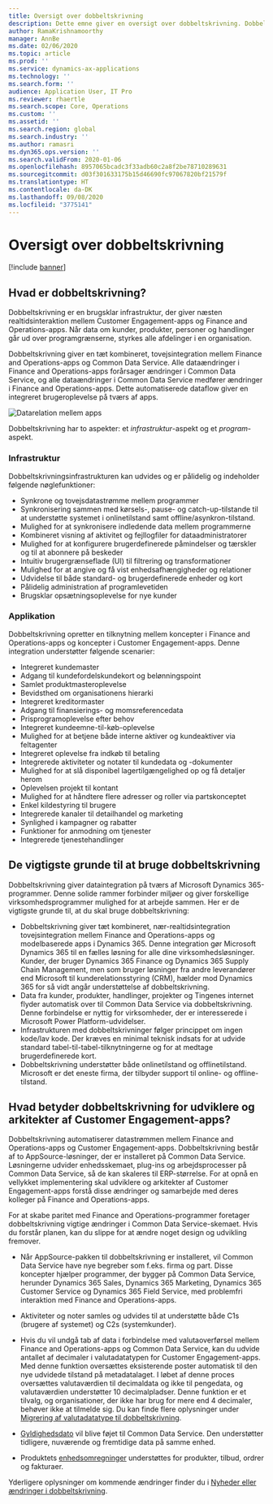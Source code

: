 ```yaml
---
title: Oversigt over dobbeltskrivning
description: Dette emne giver en oversigt over dobbeltskrivning. Dobbeltskrivning er en infrastruktur, der giver næsten realtidsinteraktion mellem Microsoft Dynamics 365 modelbaserede apps og Finance and Operations-apps.
author: RamaKrishnamoorthy
manager: AnnBe
ms.date: 02/06/2020
ms.topic: article
ms.prod: ''
ms.service: dynamics-ax-applications
ms.technology: ''
ms.search.form: ''
audience: Application User, IT Pro
ms.reviewer: rhaertle
ms.search.scope: Core, Operations
ms.custom: ''
ms.assetid: ''
ms.search.region: global
ms.search.industry: ''
ms.author: ramasri
ms.dyn365.ops.version: ''
ms.search.validFrom: 2020-01-06
ms.openlocfilehash: 8957065bcadc3f33adb60c2a8f2be78710289631
ms.sourcegitcommit: d03f301633175b15d46690fc97067820bf21579f
ms.translationtype: HT
ms.contentlocale: da-DK
ms.lasthandoff: 09/08/2020
ms.locfileid: "3775141"
---
```

# <a name="dual-write-overview"></a>Oversigt over dobbeltskrivning

[!include [banner](../../includes/banner.md)]



## <a name="what-is-dual-write"></a>Hvad er dobbeltskrivning?

Dobbeltskrivning er en brugsklar infrastruktur, der giver næsten realtidsinteraktion mellem Customer Engagement-apps og Finance and Operations-apps. Når data om kunder, produkter, personer og handlinger går ud over programgrænserne, styrkes alle afdelinger i en organisation.

Dobbeltskrivning giver en tæt kombineret, tovejsintegration mellem Finance and Operations-apps og Common Data Service. Alle dataændringer i Finance and Operations-apps forårsager ændringer i Common Data Service, og alle dataændringer i Common Data Service medfører ændringer i Finance and Operations-apps. Dette automatiserede dataflow giver en integreret brugeroplevelse på tværs af apps.

![Datarelation mellem apps](media/dual-write-overview.jpg)

Dobbeltskrivning har to aspekter: et *infrastruktur*-aspekt og et *program*-aspekt.

### <a name="infrastructure"></a>Infrastruktur

Dobbeltskrivningsinfrastrukturen kan udvides og er pålidelig og indeholder følgende nøglefunktioner:

+ Synkrone og tovejsdatastrømme mellem programmer
+ Synkronisering sammen med kørsels-, pause- og catch-up-tilstande til at understøtte systemet i onlinetilstand samt offline/asynkron-tilstand.
+ Mulighed for at synkronisere indledende data mellem programmerne
+ Kombineret visning af aktivitet og fejllogfiler for dataadministratorer
+ Mulighed for at konfigurere brugerdefinerede påmindelser og tærskler og til at abonnere på beskeder
+ Intuitiv brugergrænseflade (UI) til filtrering og transformationer
+ Mulighed for at angive og få vist enhedsafhængigheder og relationer
+ Udvidelse til både standard- og brugerdefinerede enheder og kort
+ Pålidelig administration af programlevetiden
+ Brugsklar opsætningsoplevelse for nye kunder

### <a name="application"></a>Applikation

Dobbeltskrivning opretter en tilknytning mellem koncepter i Finance and Operations-apps og koncepter i Customer Engagement-apps. Denne integration understøtter følgende scenarier:

+ Integreret kundemaster
+ Adgang til kundefordelskundekort og belønningspoint
+ Samlet produktmasteroplevelse
+ Bevidsthed om organisationens hierarki
+ Integreret kreditormaster
+ Adgang til finansierings- og momsreferencedata
+ Prisprogramoplevelse efter behov
+ Integreret kundeemne-til-køb-oplevelse
+ Mulighed for at betjene både interne aktiver og kundeaktiver via feltagenter
+ Integreret oplevelse fra indkøb til betaling
+ Integrerede aktiviteter og notater til kundedata og -dokumenter
+ Mulighed for at slå disponibel lagertilgængelighed op og få detaljer herom
+ Oplevelsen projekt til kontant
+ Mulighed for at håndtere flere adresser og roller via partskonceptet
+ Enkel kildestyring til brugere
+ Integrerede kanaler til detailhandel og marketing
+ Synlighed i kampagner og rabatter
+ Funktioner for anmodning om tjenester
+ Integrerede tjenestehandlinger

## <a name="top-reasons-to-use-dual-write"></a>De vigtigste grunde til at bruge dobbeltskrivning

Dobbeltskrivning giver dataintegration på tværs af Microsoft Dynamics 365-programmer. Denne solide rammer forbinder miljøer og giver forskellige virksomhedsprogrammer mulighed for at arbejde sammen. Her er de vigtigste grunde til, at du skal bruge dobbeltskrivning:

+ Dobbeltskrivning giver tæt kombineret, nær-realtidsintegration tovejsintegration mellem Finance and Operations-apps og modelbaserede apps i Dynamics 365. Denne integration gør Microsoft Dynamics 365 til en fælles løsning for alle dine virksomhedsløsninger. Kunder, der bruger Dynamics 365 Finance og Dynamics 365 Supply Chain Management, men som bruger løsninger fra andre leverandører end Microsoft til kunderelationsstyring (CRM), hælder mod Dynamics 365 for så vidt angår understøttelse af dobbeltskrivning.
+ Data fra kunder, produkter, handlinger, projekter og Tingenes internet flyder automatisk over til Common Data Service via dobbeltskrivning. Denne forbindelse er nyttig for virksomheder, der er interesserede i Microsoft Power Platform-udvidelser.
+ Infrastrukturen med dobbeltskrivninger følger princippet om ingen kode/lav kode. Der kræves en minimal teknisk indsats for at udvide standard tabel-til-tabel-tilknytningerne og for at medtage brugerdefinerede kort.
+ Dobbeltskrivning understøtter både onlinetilstand og offlinetilstand. Microsoft er det eneste firma, der tilbyder support til online- og offline-tilstand.

## <a name="what-does-dual-write-mean-for-developers-and-architects-of-customer-engagement-apps"></a><a id="developer-architect"></a>Hvad betyder dobbeltskrivning for udviklere og arkitekter af Customer Engagement-apps?

Dobbeltskrivning automatiserer datastrømmen mellem Finance and Operations-apps og Customer Engagement-apps. Dobbeltskrivning består af to AppSource-løsninger, der er installeret på Common Data Service. Løsningerne udvider enhedsskemaet, plug-ins og arbejdsprocesser på Common Data Service, så de kan skaleres til ERP-størrelse. For at opnå en vellykket implementering skal udviklere og arkitekter af Customer Engagement-apps forstå disse ændringer og samarbejde med deres kolleger på Finance and Operations-apps.

For at skabe paritet med Finance and Operations-programmer foretager dobbeltskrivning vigtige ændringer i Common Data Service-skemaet. Hvis du forstår planen, kan du slippe for at ændre noget design og udvikling fremover.

+ Når AppSource-pakken til dobbeltskrivning er installeret, vil Common Data Service have nye begreber som f.eks. firma og part. Disse koncepter hjælper programmer, der bygger på Common Data Service, herunder Dynamics 365 Sales, Dynamics 365 Marketing, Dynamics 365 Customer Service og Dynamics 365 Field Service, med problemfri interaktion med Finance and Operations-apps.

+ Aktiviteter og noter samles og udvides til at understøtte både C1s (brugere af systemet) og C2s (systemkunder).

+ Hvis du vil undgå tab af data i forbindelse med valutaoverførsel mellem Finance and Operations-apps og Common Data Service, kan du udvide antallet af decimaler i valutadatatypen for Customer Engagement-apps. Med denne funktion oversættes eksisterende poster automatisk til den nye udvidede tilstand på metadatalaget. I løbet af denne proces oversættes valutaværdien til decimaldata og ikke til pengedata, og valutaværdien understøtter 10 decimalpladser. Denne funktion er et tilvalg, og organisationer, der ikke har brug for mere end 4 decimaler, behøver ikke at tilmelde sig. Du kan finde flere oplysninger under [Migrering af valutadatatype til dobbeltskrivning](currrency-decimal-places.md).

+ [Gyldighedsdato](../../dev-tools/date-effectivity.md) vil blive føjet til Common Data Service. Den understøtter tidligere, nuværende og fremtidige data på samme enhed.

+ Produktets [enhedsomregninger](../../../../supply-chain/pim/tasks/manage-unit-measure.md) understøttes for produkter, tilbud, ordrer og fakturaer.

Yderligere oplysninger om kommende ændringer finder du i [Nyheder eller ændringer i dobbeltskrivning](whats-new-dual-write.md).

